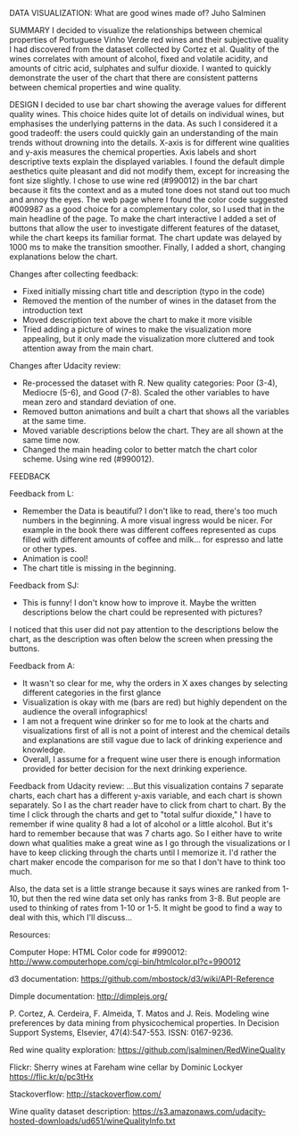 DATA VISUALIZATION:
What are good wines made of?
Juho Salminen

SUMMARY
I decided to visualize the relationships between chemical properties of Portuguese Vinho Verde red wines and their subjective quality I had discovered from the dataset collected by Cortez et al. Quality of the wines correlates with amount of alcohol, fixed and volatile acidity, and amounts of citric acid, sulphates and sulfur dioxide. I wanted to quickly demonstrate the user of the chart that there are consistent patterns between chemical properties and wine quality.

DESIGN
I decided to use bar chart showing the average values for different quality wines. This choice hides quite lot of details on individual wines, but emphasises the underlying patterns in the data. As such I considered it a good tradeoff: the users could quickly gain an understanding of the main trends without drowning into the details. X-axis is for different wine qualities and y-axis measures the chemical properties. Axis labels and short descriptive texts explain the displayed variables. I found the default dimple aesthetics quite pleasant and did not modify them, except for increasing the font size slightly. I chose to use wine red (#990012) in the bar chart because it fits the context and as a muted tone does not stand out too much and annoy the eyes. The web page where I found the color code suggested #009987 as a good choice for a complementary color, so I used that in the main headline of the page. To make the chart interactive I added a set of buttons that allow the user to investigate different features of the dataset, while the chart keeps its familiar format. The chart update was delayed by 1000 ms to make the transition smoother. Finally, I added a short, changing explanations below the chart.

Changes after collecting feedback:
- Fixed initially missing chart title and description (typo in the code)
- Removed the mention of the number of wines in the dataset from the introduction text
- Moved description text above the chart to make it more visible
- Tried adding a picture of wines to make the visualization more appealing, but it only made the visualization more cluttered and took attention away from the main chart.

Changes after Udacity review:
- Re-processed the dataset with R. New quality categories: Poor (3-4), Mediocre (5-6), and Good (7-8). Scaled the other variables to have mean zero and standard deviation of one.
- Removed button animations and built a chart that shows all the variables at the same time.
- Moved variable descriptions below the chart. They are all shown at the same time now.
- Changed the main heading color to better match the chart color scheme. Using wine red (#990012).

FEEDBACK

Feedback from L:
- Remember the Data is beautiful? I don't like to read, there's too much numbers in the beginning. A more visual ingress would be nicer. For example in the book there was different coffees represented as cups filled with different amounts of coffee and milk... for espresso and latte or other types.
- Animation is cool!
- The chart title is missing in the beginning.

Feedback from SJ:
- This is funny! I don't know how to improve it. Maybe the written descriptions below the chart could be represented with pictures?

I noticed that this user did not pay attention to the descriptions below the chart, as the description was often below the screen when pressing the buttons.

Feedback from A:
- It wasn't so clear for me, why the orders in X axes changes by selecting different categories in the first glance
- Visualization is okay with me (bars are red) but highly dependent on the audience the overall infographics!
- I am not a frequent wine drinker so for me to look at the charts and visualizations first of all is not a point of interest and the chemical details and explanations are still vague due to lack of drinking experience and knowledge.
- Overall, I assume for a frequent wine user there is enough information provided for better decision for the next drinking experience.

Feedback from Udacity review:
...But this visualization contains 7 separate charts, each chart has a different y-axis variable, and each chart is shown separately. So I as the chart reader have to click from chart to chart. By the time I click through the charts and get to "total sulfur dioxide," I have to remember if wine quality 8 had a lot of alcohol or a little alcohol. But it's hard to remember because that was 7 charts ago. So I either have to write down what qualities make a great wine as I go through the visualizations or I have to keep clicking through the charts until I memorize it. I'd rather the chart maker encode the comparison for me so that I don't have to think too much.

Also, the data set is a little strange because it says wines are ranked from 1-10, but then the red wine data set only has ranks from 3-8. But people are used to thinking of rates from 1-10 or 1-5. It might be good to find a way to deal with this, which I'll discuss...

Resources:

Computer Hope: HTML Color code for #990012:
http://www.computerhope.com/cgi-bin/htmlcolor.pl?c=990012

d3 documentation:
https://github.com/mbostock/d3/wiki/API-Reference

Dimple documentation:
http://dimplejs.org/

P. Cortez, A. Cerdeira, F. Almeida, T. Matos and J. Reis.
Modeling wine preferences by data mining from physicochemical properties.
In Decision Support Systems, Elsevier, 47(4):547-553. ISSN: 0167-9236.

Red wine quality exploration:
https://github.com/jsalminen/RedWineQuality

Flickr: Sherry wines at Fareham wine cellar by Dominic Lockyer
https://flic.kr/p/pc3tHx

Stackoverflow:
http://stackoverflow.com/

Wine quality dataset description:
https://s3.amazonaws.com/udacity-hosted-downloads/ud651/wineQualityInfo.txt